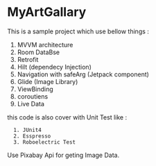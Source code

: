 # MyArtGallary

This is a sample project which use bellow things :

1. MVVM architecture
2. Room DataBse
3. Retrofit
4. Hilt (dependecy Injection)
5. Navigation with safeArg (Jetpack component)
6. Glide (Image Library)
7. ViewBinding
8. coroutiens
9. Live Data

this code is also cover with Unit Test like :

      1. JUnit4
      2. Esspresso
      3. Roboelectric Test

Use Pixabay Api for geting Image Data.
